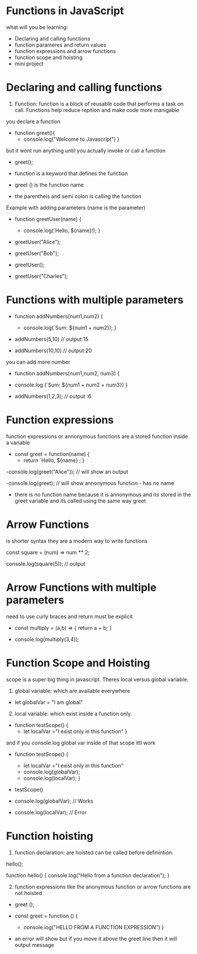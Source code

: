 # Functions in JavaScript
what will you be learning:  
 - Declaring and calling functions
 - function parameres and return values 
 - function expressions and arrow functions
 - function scope and hoisting
 - mini project 

# Declaring and calling functions
1. Function: function is a block of reusable code that performs a task on call. Functions help reduce repition and make code more manigable

you declare a function 

- function greet(){
   - console.log("Welcome to Javascript")
}

but it wont run anything until you actually invoke or call a function

- greet();

- function is a keyword that defines the function
- greet () is the function name
- the parentheis and semi colon is calling the function

Example with adding parameters (name is the parameter)

- function greetUser(name) {
    - console.log(`Hello, ${name}!);
}

- greetUser("Alice");
- greetUser("Bob");
- greetUser();
- greetUser("Charles");

# Functions with multiple parameters

- function addNumbers(num1,num2) {
    - console.log(`Sum: ${num1 + num2});
}

- addNumbers(5,10) // output:15
- addNumbers(10,10) // output:20

you can add more number 
- function addNumbers(num1,num2, num3) {
- console.log (`Sum: ${num1 + num2 + num3}) }

- addNumbers(1,2,3); // output :6

# Function expressions
function expressions or annonymous functions are a stored function inside a variable

- const greet = function(name) {
    - return `Hello, ${name} ;
}

-console.log(greet("Alice")); // will show an output

-console.log(greet); // will show annonymous function - has no name

- there is no function name because it is annonymous and its stored in the greet variable and its called using the same way greet

# Arrow Functions
is shorter syntax they are a modern way to write functions

const square = (num) => num ** 2;

console.log(square(5)); // output

# Arrow Functions with multiple parameters
need to use curly braces and return must be explicit 

- const multiply = (a,b) => {
    return a + b;
}

- console.log(multiply(3,4));

# Function Scope and Hoisting
scope is a super big thing in javascript. Theres local versus global variable.
1. global variable: which are available everywhere 
- let globalVar = "I am global"

2. local variable: which exist inside a function only.
- function testScope() {
    - let localVar ="I exist only in this function"
}

and if you console.log global var inside of that scope ittl work

- function testScope() {
    - let localVar ="I exist only in this function"
    - console.log(globalVar);
    - console.log(localVar);
}

- testScope()
- console.log(globalVar); // Works
- console.log(localVar); // Error

# Function hoisting
1. function declaration: are hoisted can be called before definintion. 



hello();

function hello() {
    console.log("Hello from a function declaration");
}

2. function expressions like the anonymous function or arrow functions are not hoisted

- greet ();

 - const greet = function () {
    - console.log("HELLO FROM A FUNCTION EXPRESSION")
 }

 - an error will show but if you move it above the greet line then it will output message





